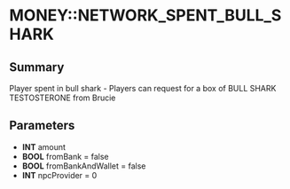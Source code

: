 # MONEY::NETWORK_SPENT_BULL_SHARK

## Summary
Player spent in bull shark - Players can request for a box of BULL SHARK TESTOSTERONE from Brucie

## Parameters
* **INT** amount
* **BOOL** fromBank = false
* **BOOL** fromBankAndWallet = false
* **INT** npcProvider = 0
